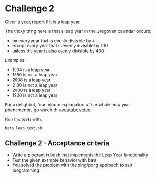 # Challenge 2

Given a year, report if it is a leap year.

The tricky thing here is that a leap year in the Gregorian calendar occurs:

- on every year that is evenly divisible by 4
- except every year that is evenly divisible by 100
- unless the year is also evenly divisible by 400

Examples:

- 1904 is a leap year
- 1986 is not a leap year
- 2008 is a leap year
- 2100 is not a leap year
- 2000 is a leap year
- 1900 is not a leap year

For a delightful, four minute explanation of the whole leap year phenomenon, go watch this [youtube video](https://www.youtube.com/watch?v=xX96xng7sAE)

Run the tests with:

```bash
bats leap_test.sh
```

## Challenge 2 - Acceptance criteria

- Write a program in bash that implements the Leap Year functionality
- Test the given example behavior with bats
- You solved the problem with the ping/pong approach to pair programming